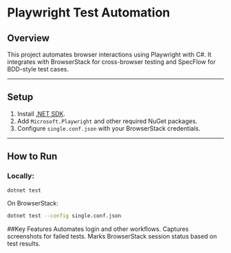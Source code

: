# Playwright Test Automation

## Overview
This project automates browser interactions using Playwright with C#. It integrates with BrowserStack for cross-browser testing and SpecFlow for BDD-style test cases.

---

## Setup
1. Install [.NET SDK](https://dotnet.microsoft.com/download).
2. Add `Microsoft.Playwright` and other required NuGet packages.
3. Configure `single.conf.json` with your BrowserStack credentials.

---

## How to Run

### Locally:
```bash
dotnet test
```

On BrowserStack:
```bash
dotnet test --config single.conf.json
```

##Key Features
Automates login and other workflows.
Captures screenshots for failed tests.
Marks BrowserStack session status based on test results.
